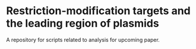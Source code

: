 # Restriction-modification targets and the leading region of plasmids

A repository for scripts related to analysis for upcoming paper. 
